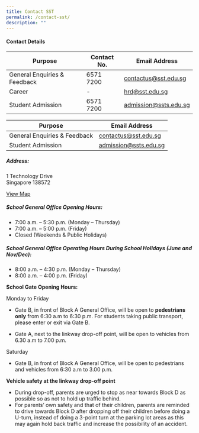 ```yaml
---
title: Contact SST
permalink: /contact-sst/
description: ""
---
```

#### Contact Details
| Purpose | Contact No. |Email Address |
| -------- | -------- | -------- |
| General Enquiries & Feedback     |  6571 7200  | contactus@sst.edu.sg       |
| Career | - | hrd@sst.edu.sg |
| Student Admission     |  6571 7200  |  admission@ssts.edu.sg     |



| Purpose | Email Address | 
| -------- | -------- | 
| General Enquiries & Feedback       | contactus@sst.edu.sg  |
|Student Admission  | admission@ssts.edu.sg  | -------- | -------- | Career | hrd@sst.edu.sg|




##### Address:
1 Technology Drive  
Singapore 138572

[View Map](https://goo.gl/maps/W6TH3bcHUhWw7FV5A)

##### School General Office Opening Hours:
* 7:00 a.m. – 5:30 p.m. (Monday – Thursday)  
* 7:00 a.m. – 5:00 p.m. (Friday)  
* Closed (Weekends & Public Holidays)

##### School General Office Operating Hours During School Holidays (June and Nov/Dec):
* 8:00 a.m. – 4:30 p.m. (Monday – Thursday)  
* 8:00 a.m. – 4:00 p.m. (Friday)

**School Gate Opening Hours:**

Monday to Friday
*   Gate B, in front of Block A General Office, will be open to **pedestrians only** from 6:30 a.m to 6:30 p.m. For students taking public transport, please enter or exit via Gate B.

*   Gate A, next to the linkway drop-off point, will be open to vehicles from 6.30 a.m to 7.00 p.m.

Saturday

*   Gate B, in front of Block A General Office, will be open to pedestrians and vehicles from 6:30 a.m to 3.00 p.m.

**Vehicle safety at the linkway drop-off point**

*   During drop-off, parents are urged to stop as near towards Block D as possible so as not to hold up traffic behind.
*   For parents’ own safety and that of their children, parents are reminded to drive towards Block D after dropping off their children before doing a U-turn, instead of doing a 3-point turn at the parking lot areas as this may again hold back traffic and increase the possibility of an accident.